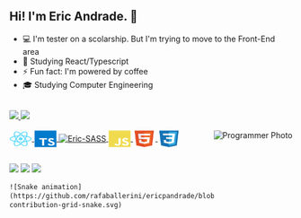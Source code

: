 ## Hi! I'm Eric Andrade. 👋

- 💻 I'm tester on a scolarship. But I'm trying to move to the Front-End area
- 📖 Studying React/Typescript
- ⚡ Fun fact: I'm powered by coffee
- 🎓 Studying Computer Engineering

<br />

<div>
  <a href="https://github.com/ericpandrade">
  <img height="180em" src="https://github-readme-stats.vercel.app/api?username=ericpandrade&show_icons=true&theme=react&include_all_commits=true&count_private=true"/>
  <img height="180em" src="https://github-readme-stats.vercel.app/api/top-langs/?username=ericpandrade&layout=compact&langs_count=7&theme=react"/>
</div>
  
 <div style="display: inline_block"><br>
  <img align="center" alt="Eric-React" height="30" width="40" src="https://raw.githubusercontent.com/devicons/devicon/master/icons/react/react-original.svg">
  <img align="center" alt="Eric-Ts" height="30" width="40" src="https://raw.githubusercontent.com/devicons/devicon/master/icons/typescript/typescript-plain.svg">
  <img align="center" alt="Eric-SASS" height="30" width="40" src="https://cdn.jsdelivr.net/gh/devicons/devicon/icons/sass/sass-original.svg" />
  <img align="center" alt="Eric-Js" height="30" width="40" src="https://raw.githubusercontent.com/devicons/devicon/master/icons/javascript/javascript-plain.svg">
  <img align="center" alt="Eric-HTML" height="30" width="40" src="https://raw.githubusercontent.com/devicons/devicon/master/icons/html5/html5-original.svg">
  <img align="center" alt="Eric-CSS" height="30" width="40" src="https://raw.githubusercontent.com/devicons/devicon/master/icons/css3/css3-original.svg">
  <img align="right" alt="Programmer Photo" height="200" src="https://o.remove.bg/downloads/0beffbdd-73a0-4f75-a58a-bdd5a9968ea2/BBS-Microsoft_WB-removebg-preview.png"
</div>
  
  ##
  
<div> 
  
  <a href = "mailto:ericpandrade085@gmail.com"><img src="https://img.shields.io/badge/-Gmail-%23333?style=for-the-badge&logo=gmail&logoColor=red" target="_blank"></a>
  <a href="https://www.linkedin.com/in/eric-pereira-andrade-872a01210/" target="_blank"><img src="https://img.shields.io/badge/-LinkedIn-%230077B5?style=for-the-badge&logo=linkedin&logoColor=white" target="_blank"></a> 
  <a href="https://api.whatsapp.com/send?phone=+5585989828188&text=Olá! Gostaria de entrar em contato." target="_blank"><img src="https://img.shields.io/badge/WhatsApp-25D366?style=for-the-badge&logo=whatsapp&logoColor=white" target="_blank"></a>
  
    ![Snake animation](https://github.com/rafaballerini/ericpandrade/blob/output/github-contribution-grid-snake.svg)
  
</div>
